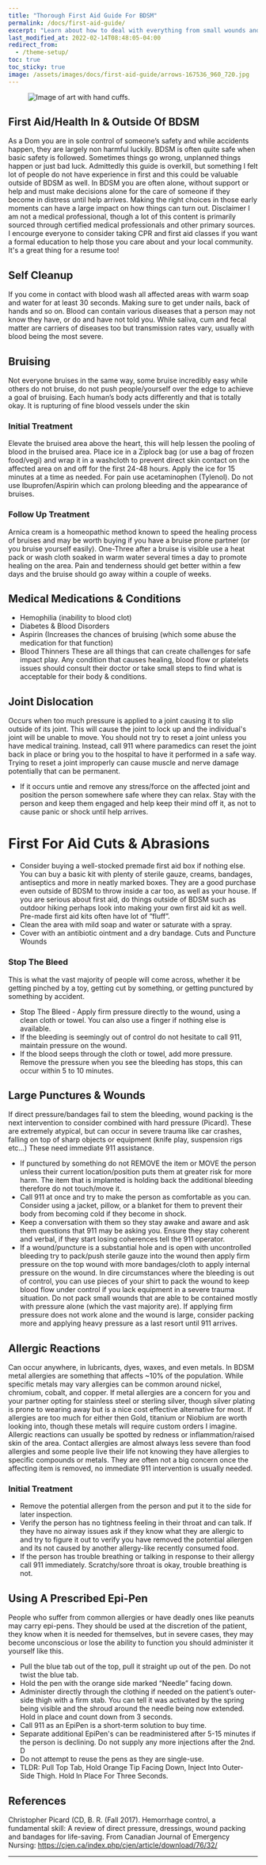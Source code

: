 ```yaml
---
title: "Thorough First Aid Guide For BDSM"
permalink: /docs/first-aid-guide/
excerpt: "Learn about how to deal with everything from small wounds and bruise care to more to help your partner if they are in need."
last_modified_at: 2022-02-14T08:48:05-04:00
redirect_from:
  - /theme-setup/
toc: true
toc_sticky: true
image: /assets/images/docs/first-aid-guide/arrows-167536_960_720.jpg
---
```

<figure>
  <img src="{{ '/assets/images/docs/first-aid-guide/arrows-167536_960_720.jpg' | relative_url }}" alt="Image of art with hand cuffs.">
</figure>

## First Aid/Health In & Outside Of BDSM
As a Dom you are in sole control of someone’s safety and while accidents happen, they are largely non harmful luckily. BDSM is often quite safe when basic safety is followed. Sometimes things go wrong, unplanned things happen or just bad luck. Admittedly this guide is overkill, but something I felt lot of people do not have experience in first and this could be valuable outside of BDSM as well. In BDSM you are often alone, without support or help and must make decisions alone for the care of someone if they become in distress until help arrives. Making the right choices in those early moments can have a large impact on how things can turn out.
Disclaimer I am not a medical professional, though a lot of this content is primarily sourced through certified medical professionals and other primary sources. I encourge everyone to consider taking CPR and first aid classes if you want a formal education to help those you care about and your local community. It's a great thing for a resume too!
## Self Cleanup
If you come in contact with blood wash all affected areas with warm soap and water for at least 30 seconds. Making sure to get under nails, back of hands and so on. Blood can contain various diseases that a person may not know they have, or do and have not told you. While saliva, cum and fecal matter are carriers of diseases too but transmission rates vary, usually with blood being the most severe.
## Bruising
Not everyone bruises in the same way, some bruise incredibly easy while others do not bruise, do not push people/yourself over the edge to achieve a goal of bruising. Each human’s body acts differently and that is totally okay.
It is rupturing of fine blood vessels under the skin
### Initial Treatment
Elevate the bruised area above the heart, this will help lessen the pooling of blood in the bruised area.
Place ice in a Ziplock bag (or use a bag of frozen food/vegi) and wrap it in a washcloth to prevent direct skin contact on the affected area on and off for the first 24-48 hours. Apply the ice for 15 minutes at a time as needed.
For pain use acetaminophen (Tylenol). Do not use Ibuprofen/Aspirin which can prolong bleeding and the appearance of bruises.
### Follow Up Treatment
Arnica cream is a homeopathic method known to speed the healing process of bruises and may be worth buying if you have a bruise prone partner (or you bruise yourself easily).
One-Three after a bruise is visible use a heat pack or wash cloth soaked in warm water several times a day to promote healing on the area.
Pain and tenderness should get better within a few days and the bruise should go away within a couple of weeks.

## Medical Medications & Conditions
- Hemophilia (inability to blood clot)
- Diabetes & Blood Disorders
- Aspirin (Increases the chances of bruising (which some abuse the medication for that function)
- Blood Thinners
These are all things that can create challenges for safe impact play. Any condition that causes healing, blood flow or platelets issues should consult their doctor or take small steps to find what is acceptable for their body & conditions.


## Joint Dislocation
Occurs when too much pressure is applied to a joint causing it to slip outside of its joint. This will cause the joint to lock up and the individual's joint will be unable to move. You should not try to reset a joint unless you have medical training. Instead, call 911 where paramedics can reset the joint back in place or bring you to the hospital to have it performed in a safe way. Trying to reset a joint improperly can cause muscle and nerve damage potentially that can be permanent.
- If it occurs untie and remove any stress/force on the affected joint and position the person somewhere safe where they can relax. Stay with the person and keep them engaged and help keep their mind off it, as not to cause panic or shock until help arrives.

# First For Aid Cuts & Abrasions
- Consider buying a well-stocked premade first aid box if nothing else. You can buy a basic kit with plenty of sterile gauze, creams, bandages, antiseptics and more in neatly marked boxes. They are a good purchase even outside of BDSM to throw inside a car too, as well as your house. If you are serious about first aid, do things outside of BDSM such as outdoor hiking perhaps look into making your own first aid kit as well. Pre-made first aid kits often have lot of “fluff”.
- Clean the area with mild soap and water or saturate with a spray.
- Cover with an antibiotic ointment and a dry bandage.
Cuts and Puncture Wounds
### Stop The Bleed
This is what the vast majority of people will come across, whether it be getting pinched by a toy, getting cut by something, or getting punctured by something by accident.
- Stop The Bleed - Apply firm pressure directly to the wound, using a clean cloth or towel. You can also use a finger if nothing else is available.
- If the bleeding is seemingly out of control do not hesitate to call 911, maintain pressure on the wound.
- If the blood seeps through the cloth or towel, add more pressure.
Remove the pressure when you see the bleeding has stops, this can occur within 5 to 10 minutes.
## Large Punctures & Wounds
If direct pressure/bandages fail to stem the bleeding, wound packing is the next intervention to consider combined with hard pressure (Picard). These are extremely atypical, but can occur in severe trauma like car crashes, falling on top of sharp objects or equipment (knife play, suspension rigs etc…) These need immediate 911 assistance.
- If punctured by something do not REMOVE the item or MOVE the person unless their current location/position puts them at greater risk for more harm. The item that is implanted is holding back the additional bleeding therefore do not touch/move it.
- Call 911 at once and try to make the person as comfortable as you can. Consider using a jacket, pillow, or a blanket for them to prevent their body from becoming cold if they become in shock.
- Keep a conversation with them so they stay awake and aware and ask them questions that 911 may be asking you. Ensure they stay coherent and verbal, if they start losing coherences tell the 911 operator.
- If a wound/puncture is a substantial hole and is open with uncontrolled bleeding try to pack/push sterile gauze into the wound then apply firm pressure on the top wound with more bandages/cloth to apply internal pressure on the wound. In dire circumstances where the bleeding is out of control, you can use pieces of your shirt to pack the wound to keep blood flow under control if you lack equipment in a severe trauma situation. Do not pack small wounds that are able to be contained mostly with pressure alone (which the vast majority are). If applying firm pressure does not work alone and the wound is large, consider packing more and applying heavy pressure as a last resort until 911 arrives.
## Allergic Reactions
Can occur anywhere, in lubricants, dyes, waxes, and even metals. In BDSM metal allergies are something that affects ~10% of the population. While specific metals may vary allergies can be common around nickel, chromium, cobalt, and copper. If metal allergies are a concern for you and your partner opting for stainless steel or sterling silver, though silver plating is prone to wearing away but is a nice cost effective alternative for most. If allergies are too much for either then Gold, titanium or Niobium are worth looking into, though these metals will require custom orders I imagine.
Allergic reactions can usually be spotted by redness or inflammation/raised skin of the area. Contact allergies are almost always less severe than food allergies and some people live their life not knowing they have allergies to specific compounds or metals. They are often not a big concern once the affecting item is removed, no immediate 911 intervention is usually needed.
### Initial Treatment
- Remove the potential allergen from the person and put it to the side for later inspection.
- Verify the person has no tightness feeling in their throat and can talk. If they have no airway issues ask if they know what they are allergic to and try to figure it out to verify you have removed the potential allergen and its not caused by another allergy-like recently consumed food.
- If the person has trouble breathing or talking in response to their allergy call 911 immediately. Scratchy/sore throat is okay, trouble breathing is not.
## Using A Prescribed Epi-Pen
People who suffer from common allergies or have deadly ones like peanuts may carry epi-pens. They should be used at the discretion of the patient, they know when it is needed for themselves, but in severe cases, they may become unconscious or lose the ability to function you should administer it yourself like this.
- Pull the blue tab out of the top, pull it straight up out of the pen. Do not twist the blue tab.
- Hold the pen with the orange side marked “Needle” facing down.
- Administer directly through the clothing if needed on the patient’s outer-side thigh with a firm stab. You can tell it was activated by the spring being visible and the shroud around the needle being now extended. Hold in place and count down from 3 seconds.
- Call 911 as an EpiPen is a short-term solution to buy time.
- Separate additional EpiPen's can be readministered after 5-15 minutes if the person is declining. Do not supply any more injections after the 2nd. D
- Do not attempt to reuse the pens as they are single-use.
- TLDR: Pull Top Tab, Hold Orange Tip Facing Down, Inject Into Outer-Side Thigh. Hold In Place For Three Seconds.
## References
Christopher Picard (CD, B. R. (Fall 2017). Hemorrhage control, a fundamental skill: A review of direct pressure, dressings, wound packing and bandages for life-saving. From Canadian Journal of Emergency Nursing: https://cjen.ca/index.php/cjen/article/download/76/32/

---

